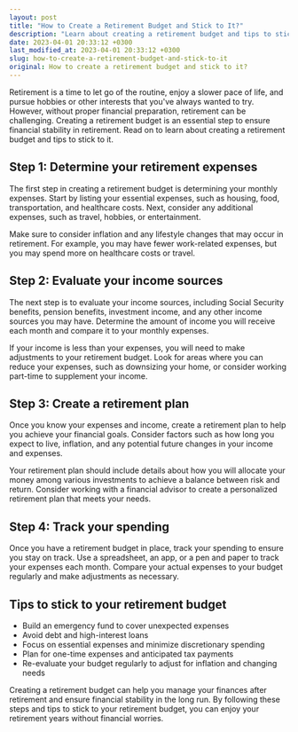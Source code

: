 ```yaml
---
layout: post
title: "How to Create a Retirement Budget and Stick to It?"
description: "Learn about creating a retirement budget and tips to stick to it. A retirement budget can help you manage your finances after retirement and ensure financial stability in the long run."
date: 2023-04-01 20:33:12 +0300
last_modified_at: 2023-04-01 20:33:12 +0300
slug: how-to-create-a-retirement-budget-and-stick-to-it
original: How to create a retirement budget and stick to it?
---
```

Retirement is a time to let go of the routine, enjoy a slower pace of life, and pursue hobbies or other interests that you've always wanted to try. However, without proper financial preparation, retirement can be challenging. Creating a retirement budget is an essential step to ensure financial stability in retirement. Read on to learn about creating a retirement budget and tips to stick to it.

## Step 1: Determine your retirement expenses

The first step in creating a retirement budget is determining your monthly expenses. Start by listing your essential expenses, such as housing, food, transportation, and healthcare costs. Next, consider any additional expenses, such as travel, hobbies, or entertainment.

Make sure to consider inflation and any lifestyle changes that may occur in retirement. For example, you may have fewer work-related expenses, but you may spend more on healthcare costs or travel.

## Step 2: Evaluate your income sources

The next step is to evaluate your income sources, including Social Security benefits, pension benefits, investment income, and any other income sources you may have. Determine the amount of income you will receive each month and compare it to your monthly expenses.

If your income is less than your expenses, you will need to make adjustments to your retirement budget. Look for areas where you can reduce your expenses, such as downsizing your home, or consider working part-time to supplement your income.

## Step 3: Create a retirement plan

Once you know your expenses and income, create a retirement plan to help you achieve your financial goals. Consider factors such as how long you expect to live, inflation, and any potential future changes in your income and expenses.

Your retirement plan should include details about how you will allocate your money among various investments to achieve a balance between risk and return. Consider working with a financial advisor to create a personalized retirement plan that meets your needs.

## Step 4: Track your spending

Once you have a retirement budget in place, track your spending to ensure you stay on track. Use a spreadsheet, an app, or a pen and paper to track your expenses each month. Compare your actual expenses to your budget regularly and make adjustments as necessary.

## Tips to stick to your retirement budget

- Build an emergency fund to cover unexpected expenses
- Avoid debt and high-interest loans
- Focus on essential expenses and minimize discretionary spending
- Plan for one-time expenses and anticipated tax payments
- Re-evaluate your budget regularly to adjust for inflation and changing needs

Creating a retirement budget can help you manage your finances after retirement and ensure financial stability in the long run. By following these steps and tips to stick to your retirement budget, you can enjoy your retirement years without financial worries.
